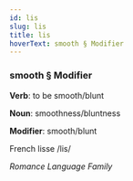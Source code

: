 ```yaml
---
id: lis
slug: lis
title: lis
hoverText: smooth § Modifier
---
```


### smooth § Modifier

**Verb**: to be smooth/blunt

**Noun**: smoothness/bluntness

**Modifier**: smooth/blunt

French lisse /lis/

*Romance Language Family*